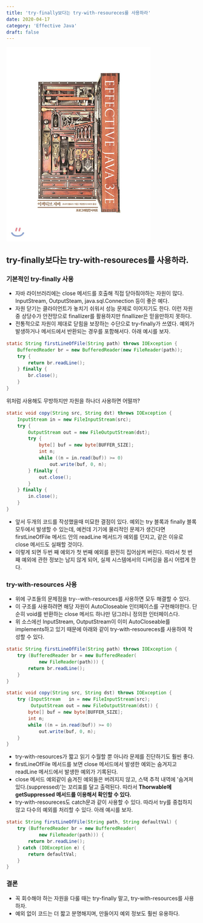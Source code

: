 ```yaml
---
title: 'try-finally보다는 try-with-resoureces를 사용하라'
date: 2020-04-17
category: 'Effective Java'
draft: false
---
```


![](./images/banner/effective_java_banner.jpg)

## try-finally보다는 try-with-resoureces를 사용하라.

### 기본적인 try-finally 사용

- 자바 라이브러리에는 close 메서드를 호출해 직접 닫아줘야하는 자원이 많다. InputStream, OutputSteam, java.sql.Connection 등이 좋은 예다.
- 자원 닫기는 클라이언트가 놓치기 쉬워서 성능 문제로 이어지기도 한다. 이런 자원 중 상당수가 안전망으로 finallizer를 활용하지만 finallizer은 믿을만하지 못하다.
- 전통적으로 자원이 제대로 닫힘을 보장하는 수단으로 try-finally가 쓰였다. 예외가 발생하거나 메서드에서 반환되는 경우를 포함해서다. 아래 예시를 보자.

```java
static String firstLineOfFile(String path) throws IOException {
    BufferedReader br = new BufferedReader(new FileReader(path));
    try {
        return br.readLine();
    } finally {
        br.close();
    }
}
```

위처럼 사용해도 무방하지만 자원을 하나더 사용하면 어떨까?

```java
static void copy(String src, String dst) throws IOException {
    InputStream in = new FileInputStream(src);
    try {
        OutputStream out = new FileOutputStream(dst);
        try {
            byte[] buf = new byte[BUFFER_SIZE];
            int n;
            while ((n = in.read(buf)) >= 0)
                out.write(buf, 0, n);
        } finally {
            out.close();
        }
    } finally {
        in.close();
    }
}
```

- 앞서 두개의 코드를 작성했을때 미묘한 결점이 있다. 예외는 try 블록과 finally 블록 모두에서 발생할 수 있는데, 예컨데 기기에 물리적인 문제가 생긴다면 firstLineOfFile 메서드 안의 readLine 메서드가 예외를 던지고, 같은 이유로 close 메서드도 실패할 것이다.
- 이렇게 되면 두번 째 예외가 첫 번째 예외를 완전히 집어삼켜 버린다. 따라서 첫 번째 예외에 관한 정보는 남지 않게 되어, 실제 시스템에서의 디버깅을 몹시 어렵게 한다.

### try-with-resources 사용

- 위에 구조들의 문제점을 try--with-resources를 사용하면 모두 해결할 수 있다.
- 이 구조를 사용하려면 해당 자원이 AutoCloseable 인터페이스를 구현해야한다. 단순히 void를 반환하는 close 메서드 하나만 덩그러니 정의한 인터페이스다.
- 위 소스에선 InputStream, OutputStream이 이미 AutoCloseable를 implements하고 있기 때문에 아래와 같이 try-with-resoureces를 사용하여 작성할 수 있다.

```java
static String firstLineOfFile(String path) throws IOException {
    try (BufferedReader br = new BufferedReader(
            new FileReader(path))) {
        return br.readLine();
    }
}
```

```java
static void copy(String src, String dst) throws IOException {
    try (InputStream   in = new FileInputStream(src);
         OutputStream out = new FileOutputStream(dst)) {
        byte[] buf = new byte[BUFFER_SIZE];
        int n;
        while ((n = in.read(buf)) >= 0)
            out.write(buf, 0, n);
    }
}
```

- try-with-resources가 짧고 읽기 수월할 뿐 아니라 문제를 진단하기도 훨씬 좋다. 
- firstLineOfFile 메서드를 보면 close 메서드에서 발생한 예외는 숨겨지고 readLine 메서드에서 발생한 예외가 기록된다.
- close 메서드 예외같이 숨겨진 예외들은 버려지지 않고, 스택 추적 내역에 '숨겨져있다.(suppressed)'는 꼬리표를 달고 출력된다. 따라서 **Thorwable에 getSuppressed 메서드를 이용해서 확인할 수 있다.**
- try-with-resoureces도 catch문과 같이 사용할 수 있다. 따라서 try를 중첩하지 않고 다수의 예외를 처리할 수 있다. 아래 예시를 보자.

```java
static String firstLineOfFile(String path, String defaultVal) {
    try (BufferedReader br = new BufferedReader(
            new FileReader(path))) {
        return br.readLine();
    } catch (IOException e) {
        return defaultVal;
    }
}
```

### 결론
- 꼭 회수해야 하는 자원을 다룰 때는 try-finally 말고, try-with-resources를 사용하자.
- 예외 없이 코드는 더 짧고 분명해지며, 만들어지 예외 정보도 훨씬 유용하다. 

